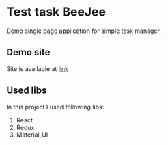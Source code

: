 # Test task BeeJee

Demo single page application for simple task manager.

## Demo site

Site is available at [link](https://master.d3bt8jb727lps2.amplifyapp.com/)

## Used libs

In this project I used following libs:
1. React
2. Redux
3. Material_UI